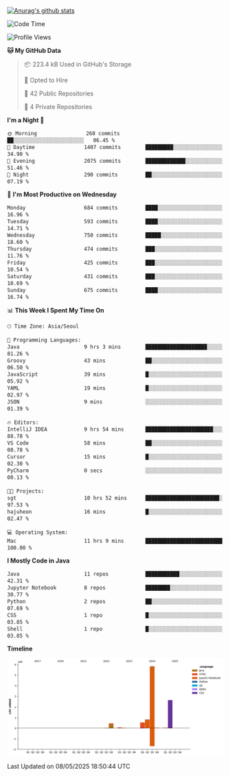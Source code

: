 [![Anurag's github stats](https://github-readme-stats.vercel.app/api?username=hajubal)](https://github.com/anuraghazra/github-readme-stats)

<!--START_SECTION:waka-->
![Code Time](http://img.shields.io/badge/Code%20Time-416%20hrs%2054%20mins-blue)

![Profile Views](http://img.shields.io/badge/Profile%20Views-0-blue)

**🐱 My GitHub Data** 

> 📦 223.4 kB Used in GitHub's Storage 
 > 
> 💼 Opted to Hire
 > 
> 📜 42 Public Repositories 
 > 
> 🔑 4 Private Repositories 
 > 
**I'm a Night 🦉** 

```text
🌞 Morning                260 commits         ██░░░░░░░░░░░░░░░░░░░░░░░   06.45 % 
🌆 Daytime                1407 commits        █████████░░░░░░░░░░░░░░░░   34.90 % 
🌃 Evening                2075 commits        █████████████░░░░░░░░░░░░   51.46 % 
🌙 Night                  290 commits         ██░░░░░░░░░░░░░░░░░░░░░░░   07.19 % 
```
📅 **I'm Most Productive on Wednesday** 

```text
Monday                   684 commits         ████░░░░░░░░░░░░░░░░░░░░░   16.96 % 
Tuesday                  593 commits         ████░░░░░░░░░░░░░░░░░░░░░   14.71 % 
Wednesday                750 commits         █████░░░░░░░░░░░░░░░░░░░░   18.60 % 
Thursday                 474 commits         ███░░░░░░░░░░░░░░░░░░░░░░   11.76 % 
Friday                   425 commits         ███░░░░░░░░░░░░░░░░░░░░░░   10.54 % 
Saturday                 431 commits         ███░░░░░░░░░░░░░░░░░░░░░░   10.69 % 
Sunday                   675 commits         ████░░░░░░░░░░░░░░░░░░░░░   16.74 % 
```


📊 **This Week I Spent My Time On** 

```text
🕑︎ Time Zone: Asia/Seoul

💬 Programming Languages: 
Java                     9 hrs 3 mins        ████████████████████░░░░░   81.26 % 
Groovy                   43 mins             ██░░░░░░░░░░░░░░░░░░░░░░░   06.50 % 
JavaScript               39 mins             █░░░░░░░░░░░░░░░░░░░░░░░░   05.92 % 
YAML                     19 mins             █░░░░░░░░░░░░░░░░░░░░░░░░   02.97 % 
JSON                     9 mins              ░░░░░░░░░░░░░░░░░░░░░░░░░   01.39 % 

🔥 Editors: 
IntelliJ IDEA            9 hrs 54 mins       ██████████████████████░░░   88.78 % 
VS Code                  58 mins             ██░░░░░░░░░░░░░░░░░░░░░░░   08.78 % 
Cursor                   15 mins             █░░░░░░░░░░░░░░░░░░░░░░░░   02.30 % 
PyCharm                  0 secs              ░░░░░░░░░░░░░░░░░░░░░░░░░   00.13 % 

🐱‍💻 Projects: 
sgt                      10 hrs 52 mins      ████████████████████████░   97.53 % 
hajuheon                 16 mins             █░░░░░░░░░░░░░░░░░░░░░░░░   02.47 % 

💻 Operating System: 
Mac                      11 hrs 9 mins       █████████████████████████   100.00 % 
```

**I Mostly Code in Java** 

```text
Java                     11 repos            ███████████░░░░░░░░░░░░░░   42.31 % 
Jupyter Notebook         8 repos             ████████░░░░░░░░░░░░░░░░░   30.77 % 
Python                   2 repos             ██░░░░░░░░░░░░░░░░░░░░░░░   07.69 % 
CSS                      1 repo              █░░░░░░░░░░░░░░░░░░░░░░░░   03.85 % 
Shell                    1 repo              █░░░░░░░░░░░░░░░░░░░░░░░░   03.85 % 
```



**Timeline**

![Lines of Code chart](https://raw.githubusercontent.com/hajubal/hajubal/main/assets/bar_graph.png)


 Last Updated on 08/05/2025 18:50:44 UTC
<!--END_SECTION:waka-->